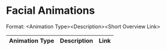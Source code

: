 # Facial Animations
Format: \<Animation Type>\<Description>\<Short Overview Link>

| Animation Type | Description  | Link  |
| -------------  |--------------| ------|
